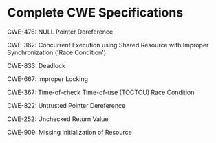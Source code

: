 

# Complete CWE Specifications

CWE-476: NULL Pointer Dereference

CWE-362: Concurrent Execution using Shared Resource with Improper Synchronization ('Race Condition')

CWE-833: Deadlock

CWE-667: Improper Locking

CWE-367: Time-of-check Time-of-use (TOCTOU) Race Condition

CWE-822: Untrusted Pointer Dereference

CWE-252: Unchecked Return Value

CWE-909: Missing Initialization of Resource